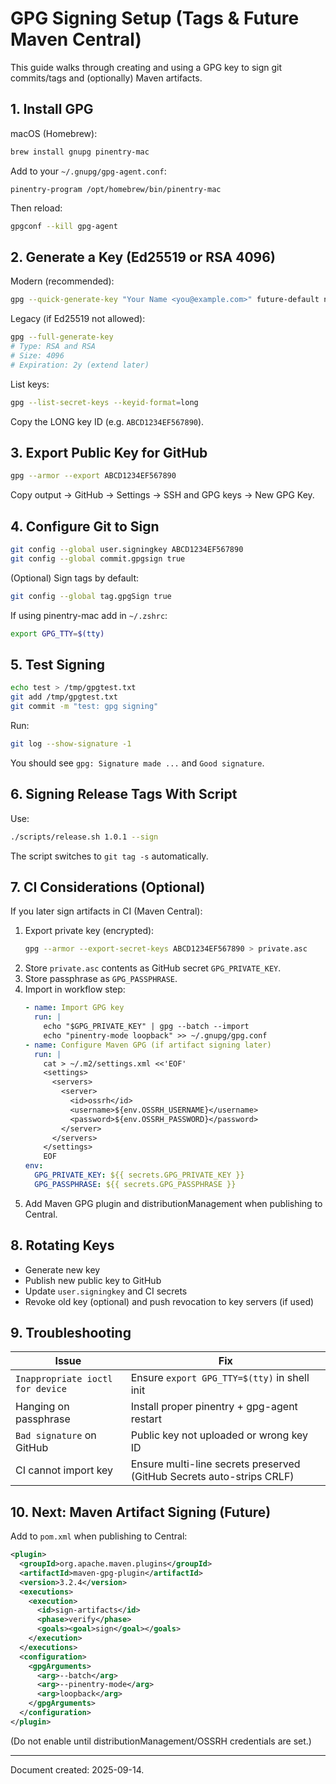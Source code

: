 # GPG Signing Setup (Tags & Future Maven Central)

This guide walks through creating and using a GPG key to sign git commits/tags and (optionally) Maven artifacts.

## 1. Install GPG
macOS (Homebrew):
```bash
brew install gnupg pinentry-mac
```
Add to your `~/.gnupg/gpg-agent.conf`:
```
pinentry-program /opt/homebrew/bin/pinentry-mac
```
Then reload:
```bash
gpgconf --kill gpg-agent
```

## 2. Generate a Key (Ed25519 or RSA 4096)
Modern (recommended):
```bash
gpg --quick-generate-key "Your Name <you@example.com>" future-default never
```
Legacy (if Ed25519 not allowed):
```bash
gpg --full-generate-key
# Type: RSA and RSA
# Size: 4096
# Expiration: 2y (extend later)
```

List keys:
```bash
gpg --list-secret-keys --keyid-format=long
```
Copy the LONG key ID (e.g. `ABCD1234EF567890`).

## 3. Export Public Key for GitHub
```bash
gpg --armor --export ABCD1234EF567890
```
Copy output → GitHub → Settings → SSH and GPG keys → New GPG Key.

## 4. Configure Git to Sign
```bash
git config --global user.signingkey ABCD1234EF567890
git config --global commit.gpgsign true
```
(Optional) Sign tags by default:
```bash
git config --global tag.gpgSign true
```

If using pinentry-mac add in `~/.zshrc`:
```bash
export GPG_TTY=$(tty)
```

## 5. Test Signing
```bash
echo test > /tmp/gpgtest.txt
git add /tmp/gpgtest.txt
git commit -m "test: gpg signing"
```
Run:
```bash
git log --show-signature -1
```
You should see `gpg: Signature made ...` and `Good signature`.

## 6. Signing Release Tags With Script
Use:
```bash
./scripts/release.sh 1.0.1 --sign
```
The script switches to `git tag -s` automatically.

## 7. CI Considerations (Optional)
If you later sign artifacts in CI (Maven Central):
1. Export private key (encrypted):
   ```bash
   gpg --armor --export-secret-keys ABCD1234EF567890 > private.asc
   ```
2. Store `private.asc` contents as GitHub secret `GPG_PRIVATE_KEY`.
3. Store passphrase as `GPG_PASSPHRASE`.
4. Import in workflow step:
   ```yaml
   - name: Import GPG key
     run: |
       echo "$GPG_PRIVATE_KEY" | gpg --batch --import
       echo "pinentry-mode loopback" >> ~/.gnupg/gpg.conf
   - name: Configure Maven GPG (if artifact signing later)
     run: |
       cat > ~/.m2/settings.xml <<'EOF'
       <settings>
         <servers>
           <server>
             <id>ossrh</id>
             <username>${env.OSSRH_USERNAME}</username>
             <password>${env.OSSRH_PASSWORD}</password>
           </server>
         </servers>
       </settings>
       EOF
   env:
     GPG_PRIVATE_KEY: ${{ secrets.GPG_PRIVATE_KEY }}
     GPG_PASSPHRASE: ${{ secrets.GPG_PASSPHRASE }}
   ```
5. Add Maven GPG plugin and distributionManagement when publishing to Central.

## 8. Rotating Keys
- Generate new key
- Publish new public key to GitHub
- Update `user.signingkey` and CI secrets
- Revoke old key (optional) and push revocation to key servers (if used)

## 9. Troubleshooting
| Issue | Fix |
|-------|-----|
| `Inappropriate ioctl for device` | Ensure `export GPG_TTY=$(tty)` in shell init | 
| Hanging on passphrase | Install proper pinentry + gpg-agent restart | 
| `Bad signature` on GitHub | Public key not uploaded or wrong key ID | 
| CI cannot import key | Ensure multi-line secrets preserved (GitHub Secrets auto-strips CRLF) | 

## 10. Next: Maven Artifact Signing (Future)
Add to `pom.xml` when publishing to Central:
```xml
<plugin>
  <groupId>org.apache.maven.plugins</groupId>
  <artifactId>maven-gpg-plugin</artifactId>
  <version>3.2.4</version>
  <executions>
    <execution>
      <id>sign-artifacts</id>
      <phase>verify</phase>
      <goals><goal>sign</goal></goals>
    </execution>
  </executions>
  <configuration>
    <gpgArguments>
      <arg>--batch</arg>
      <arg>--pinentry-mode</arg>
      <arg>loopback</arg>
    </gpgArguments>
  </configuration>
</plugin>
```
(Do not enable until distributionManagement/OSSRH credentials are set.)

---
Document created: 2025-09-14.
